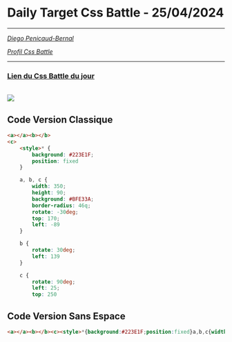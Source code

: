 # Daily Target Css Battle - 25/04/2024

<hr>

[<em>Diego Penicaud-Bernal</em>](https://github.com/Diego-PB)

[<em>Profil Css Battle</em>](https://cssbattle.dev/player/diegopb)

<hr>

### [Lien du Css Battle du jour](https://cssbattle.dev/play/0h82AUyvZ4pkLXUbgtoK)

<br>
<img src="https://firebasestorage.googleapis.com/v0/b/cssbattleapp.appspot.com/o/user%2Fummd3POvEDfFyeFvVdOMG3OOrwE2%2Ftargets%2Ftarget_SgHpJ9b.png?alt=media">

## Code Version Classique

```html
<a></a><b></b>
<c>
    <style>* {
        background: #223E1F;
        position: fixed
    }

    a, b, c {
        width: 350;
        height: 90;
        background: #BFE33A;
        border-radius: 46q;
        rotate: -30deg;
        top: 170;
        left: -89
    }

    b {
        rotate: 30deg;
        left: 139
    }

    c {
        rotate: 90deg;
        left: 25;
        top: 250
```

## Code Version Sans Espace

```html
<a></a><b></b><c><style>*{background:#223E1F;position:fixed}a,b,c{width:350;height:90;background:#BFE33A;border-radius:46q;rotate:-30deg;top:170;left:-89}b{rotate:30deg;left:139}c{rotate:90deg;left:25;top:250
```